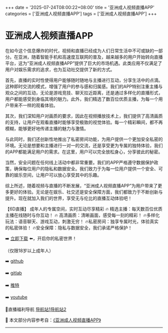 +++
date = '2025-07-24T08:00:22+08:00'
title = '亚洲成人视频直播APP'
categories = ['亚洲成人视频直播APP']
tags = ['亚洲成人视频直播APP']
+++

# 亚洲成人视频直播APP

在如今这个信息爆炸的时代，视频和直播已经成为人们日常生活中不可或缺的一部分。在亚洲，随着智能手机和高速度互联网的普及，越来越多的用户开始转向直播平台，这为“亚洲成人视频直播APP”提供了巨大的市场机遇。此类应用不仅满足了用户对娱乐需求的追求，也为互动社交提供了新的方式。

首先，直播的实时性使得用户能够随时随地与主播进行互动，分享生活中的点滴。这种即时交流的模式，增强了用户的参与感和归属感。我们的APP特别注重主播与观众之间的互动，无论是游戏竞技、聊天拉近距离，还是通过多样化的直播形式，用户都能感受到身临其境的魅力。此外，我们精选了数百位优质主播，为每一个用户带来不一样的观看体验。

其次，我们深知用户对画质的要求，因此在视频播放技术上，我们提供了高清画质的支持，让用户在观看直播时能够享受极致的视觉体验。每一个精彩瞬间，都不再模糊，能够更好地传递主播的魅力与激情。

与此同时，我们还创新性地推出了私密房间功能，为用户提供一个更加安全私密的环境。无论是想要和主播进行一对一的交流，还是享受更为专属的独特体验，我们的APP都能满足用户的需求。在这里，用户可以完全放松身心，分享彼此的秘密。

当然，安全问题在任何线上活动中都非常重要。我们的APP严格遵守数据保护政策，确保每位用户的隐私和数据安全。我们致力于为每一位用户提供一个安全、可靠的娱乐空间，让用户可以放心享受其中的乐趣。

综上所述，随着视频与直播的不断发展，“亚洲成人视频直播APP”为用户带来了更多更好的体验。无论是在娱乐、社交还是安全保障方面，我们都致力于不断创新与提升。现在就加入我们的世界，享受无与伦比的直播互动体验吧！

【6D直播】
成年人的专属空间，实时互动尽享精彩
🔥 精选主播：每天数百位优质主播在线随时与你互动！
🔥 高清画质：清晰画面，感受每一刻的精彩！
🔥多样化玩法：语音聊天、游戏互动，刺激无穷！
🔥私密房间：独享专属时光，体验真实的私密体验！
🔥安全保障：隐私与数据安全，我们承诺严格保护！

➡️ [立即下载](https://down123.s3.ap-east-1.amazonaws.com/down/down.html?channelCode=blog) ⬅️，开启你的私密世界！

（仅限18岁以上成年人）

➡️ [github](https://aldult-live.github.io/)

➡️ [gitlab](https://seo-09598d.gitlab.io/)

➡️ [推特](https://x.com/wegame33)

➡️ [youtube](https://www.youtube.com/@6Dlive)

🔞直播福利导航 [导航站1](https://webstack-86085a.gitlab.io/)[导航站2](https://onlygit123-2.github.io/)


📘 本文部分内容参考自：[《亚洲成人视频直播APP》](https://github.com/bantangzhibo66688/live)

---
